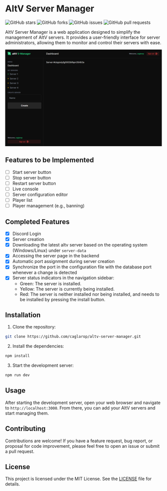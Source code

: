 # AltV Server Manager

![GitHub stars](https://img.shields.io/github/stars/caglarop/altv-server-manager?style=social)
![GitHub forks](https://img.shields.io/github/forks/caglarop/altv-server-manager?style=social)
![GitHub issues](https://img.shields.io/github/issues/caglarop/altv-server-manager)
![GitHub pull requests](https://img.shields.io/github/issues-pr/caglarop/altv-server-manager)

AltV Server Manager is a web application designed to simplify the management of AltV servers. It provides a user-friendly interface for server administrators, allowing them to monitor and control their servers with ease.

<img src="screenshot.png" />

## Features to be Implemented

- [ ] Start server button
- [ ] Stop server button
- [ ] Restart server button
- [ ] Live console
- [ ] Server configuration editor
- [ ] Player list
- [ ] Player management (e.g., banning)

## Completed Features

- [x] Discord Login
- [x] Server creation
- [x] Downloading the latest altv server based on the operating system (Windows/Linux) under `server-data`
- [x] Accessing the server page in the backend
- [x] Automatic port assignment during server creation
- [x] Synchronize the port in the configuration file with the database port whenever a change is detected
- [x] Server status indicators in the navigation sidebar:
  - Green: The server is installed.
  - Yellow: The server is currently being installed.
  - Red: The server is neither installed nor being installed, and needs to be installed by pressing the install button.

## Installation

1. Clone the repository:

```bash
git clone https://github.com/caglarop/altv-server-manager.git
```

2. Install the dependencies:

```bash
npm install
```

3. Start the development server:

```bash
npm run dev
```

## Usage

After starting the development server, open your web browser and navigate to `http://localhost:3000`. From there, you can add your AltV servers and start managing them.

## Contributing

Contributions are welcome! If you have a feature request, bug report, or proposal for code improvement, please feel free to open an issue or submit a pull request.

## License

This project is licensed under the MIT License. See the [LICENSE](LICENSE) file for details.
